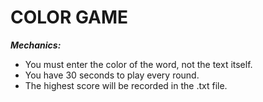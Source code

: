 # COLOR GAME
_**Mechanics:**_ 
* You must enter the color of the word, not the text itself.
* You have 30 seconds to play every round.    
* The highest score will be recorded in the .txt file.
